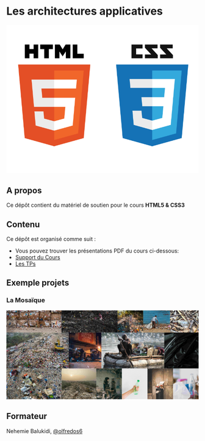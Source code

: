 # Les architectures applicatives

![HTML5 & CSS3 logos](./html5-and-css3.png)

## A propos

Ce dépôt contient du matériel de soutien pour le cours **HTML5 & CSS3**

## Contenu

Ce dépôt est organisé comme suit :

- Vous pouvez trouver les présentations PDF du cours ci-dessous:
- [Support du Cours](./Support%20HTML%205%20&%20CSS%203.pdf)
- [Les TPs](./TPs/)

## Exemple projets

### La Mosaïque

![Apercu Mosaique](./mosaic.png)

## Formateur

Nehemie Balukidi, [@olfredos6](https://github.com/Olfredos6)
